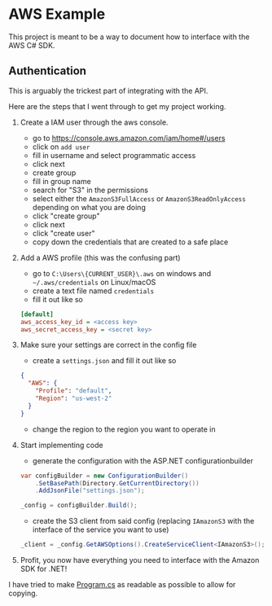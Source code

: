 # AWS Example

This project is meant to be a way to document how to interface with the AWS C# SDK.

## Authentication

This is arguably the trickest part of integrating with the API.

Here are the steps that I went through to get my project working.

1. Create a IAM user through the aws console.
    * go to https://console.aws.amazon.com/iam/home#/users
    * click on `add user`
    * fill in username and select programmatic access
    * click next
    * create group
    * fill in group name
    * search for "S3" in the permissions
    * select either the `AmazonS3FullAccess` or `AmazonS3ReadOnlyAccess` depending on what you are doing
    * click "create group"
    * click next
    * click "create user"
    * copy down the credentials that are created to a safe place
2. Add a AWS profile (this was the confusing part)
    * go to `C:\Users\{CURRENT_USER}\.aws` on windows and `~/.aws/credentials` on Linux/macOS
    * create a text file named `credentials`
    * fill it out like so
    ```ini
    [default]
    aws_access_key_id = <access key>
    aws_secret_access_key = <secret key>
    ```
3. Make sure your settings are correct in the config file
    * create a `settings.json` and fill it out like so
    ```json
    {
      "AWS": {
        "Profile": "default",
        "Region": "us-west-2"
      }
    }
    ```
    * change the region to the region you want to operate in
4. Start implementing code
    * generate the configuration with the ASP.NET configurationbuilder
    ```c#
    var configBuilder = new ConfigurationBuilder()
        .SetBasePath(Directory.GetCurrentDirectory())
        .AddJsonFile("settings.json");

    _config = configBuilder.Build();
    ```
    * create the S3 client from said config (replacing `IAmazonS3` with the interface of the service you want to use)
    ```c#
    _client = _config.GetAWSOptions().CreateServiceClient<IAmazonS3>();
    ```

5. Profit, you now have everything you need to interface with the Amazon SDK for .NET!
    
I have tried to make [Program.cs](Program.cs) as readable as possible to allow for copying.
